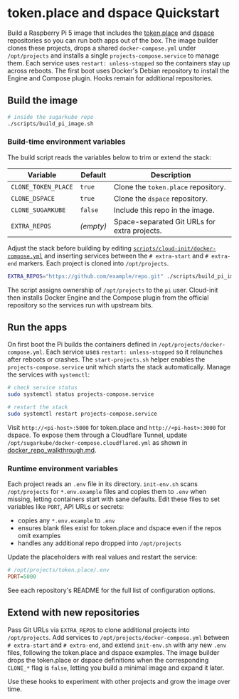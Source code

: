 # token.place and dspace Quickstart

Build a Raspberry Pi 5 image that includes the
[token.place](https://github.com/futuroptimist/token.place) and
[dspace](https://github.com/democratizedspace/dspace) repositories so you can run
both apps out of the box. The image builder clones these projects, drops a shared
`docker-compose.yml` under `/opt/projects` and installs a single
`projects-compose.service` to manage them. Each service uses `restart: unless-stopped`
so the containers stay up across reboots. The first boot uses Docker's Debian
repository to install the Engine and Compose plugin. Hooks remain for additional
repositories.

## Build the image

```sh
# inside the sugarkube repo
./scripts/build_pi_image.sh
```

### Build-time environment variables

The build script reads the variables below to trim or extend the stack:

| Variable | Default | Description |
| --- | --- | --- |
| `CLONE_TOKEN_PLACE` | `true` | Clone the `token.place` repository. |
| `CLONE_DSPACE` | `true` | Clone the `dspace` repository. |
| `CLONE_SUGARKUBE` | `false` | Include this repo in the image. |
| `EXTRA_REPOS` | _(empty)_ | Space-separated Git URLs for extra projects. |

Adjust the stack before building by editing
[`scripts/cloud-init/docker-compose.yml`](../scripts/cloud-init/docker-compose.yml)
and inserting services between the `# extra-start` and `# extra-end` markers.
Each project is cloned into `/opt/projects`.

```sh
EXTRA_REPOS="https://github.com/example/repo.git" ./scripts/build_pi_image.sh
```

The script assigns ownership of `/opt/projects` to the `pi` user. Cloud-init then
installs Docker Engine and the Compose plugin from the official repository so the
services run with upstream bits.

## Run the apps

On first boot the Pi builds the containers defined in
`/opt/projects/docker-compose.yml`. Each service uses `restart: unless-stopped`
so it relaunches after reboots or crashes. The `start-projects.sh` helper enables
the `projects-compose.service` unit which starts the stack automatically. Manage
the services with `systemctl`:

```sh
# check service status
sudo systemctl status projects-compose.service

# restart the stack
sudo systemctl restart projects-compose.service
```

Visit `http://<pi-host>:5000` for token.place and `http://<pi-host>:3000` for
dspace. To expose them through a Cloudflare Tunnel, update
`/opt/sugarkube/docker-compose.cloudflared.yml` as shown in
[docker_repo_walkthrough.md](docker_repo_walkthrough.md).

### Runtime environment variables

Each project reads an `.env` file in its directory. `init-env.sh` scans
`/opt/projects` for `*.env.example` files and copies them to `.env` when missing,
letting containers start with sane defaults. Edit these files to set variables like
`PORT`, API URLs or secrets:

- copies any `*.env.example` to `.env`
- ensures blank files exist for token.place and dspace even if the repos omit
  examples
- handles any additional repo dropped into `/opt/projects`

Update the placeholders with real values and restart the service:

```ini
# /opt/projects/token.place/.env
PORT=5000
```

See each repository's README for the full list of configuration options.

## Extend with new repositories

Pass Git URLs via `EXTRA_REPOS` to clone additional projects into `/opt/projects`.
Add services to `/opt/projects/docker-compose.yml` between `# extra-start` and
`# extra-end`, and extend `init-env.sh` with any new `.env` files, following the
token.place and dspace examples. The image builder drops the token.place or dspace
definitions when the corresponding `CLONE_*` flag is `false`, letting you build a
minimal image and expand it later.

Use these hooks to experiment with other projects and grow the image over time.
